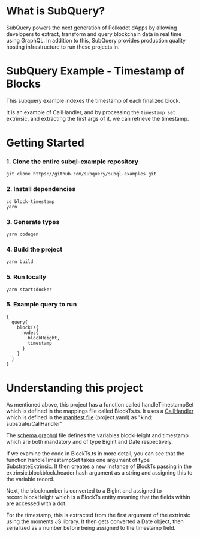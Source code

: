 # What is SubQuery?

SubQuery powers the next generation of Polkadot dApps by allowing developers to extract, transform and query blockchain data in real time using GraphQL. In addition to this, SubQuery provides production quality hosting infrastructure to run these projects in.

# SubQuery Example - Timestamp of Blocks

This subquery example indexes the timestamp of each finalized block.

It is an example of CallHandler, and by processing the `timestamp.set` extrinsic, and extracting the first args of it, we can retrieve the timestamp.

# Getting Started

### 1. Clone the entire subql-example repository

```shell
git clone https://github.com/subquery/subql-examples.git

```

### 2. Install dependencies

```shell
cd block-timestamp
yarn
```

### 3. Generate types

```shell
yarn codegen
```

### 4. Build the project

```shell
yarn build
```

### 5. Run locally

```shell
yarn start:docker
```

### 5. Example query to run

```shell
{
  query{
    blockTs{
      nodes{
        blockHeight,
        timestamp
      }
    }
  }
}
```

# Understanding this project

As mentioned above, this project has a function called handleTimestampSet which is defined in the mappings file called BlockTs.ts. It uses a [CallHandler](https://doc.subquery.network/create/mapping.html#call-handler) which is defined in the [manifest file](https://doc.subquery.network/create/manifest.html) (project.yaml) as "kind: substrate/CallHandler"

The [schema.graphql](https://doc.subquery.network/create/graphql.html) file defines the variables blockHeight and timestamp which are both mandatory and of type BigInt and Date respectively.

If we examine the code in BlockTs.ts in more detail, you can see that the function handleTimestampSet takes one argument of type SubstrateExtrinsic. It then creates a new instance of BlockTs passing in the extrinsic.blockblock.header.hash argument as a string and assigning this to the variable record.

Next, the blocknumber is converted to a BigInt and assigned to record.blockHeight which is a BlockTs entity meaning that the fields within are accessed with a dot.

For the timestamp, this is extracted from the first argument of the extrinsic using the moments JS library. It then gets converted a Date object, then serialized as a number before being assigned to the timestamp field.
